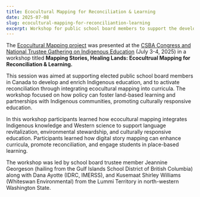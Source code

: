 ```yaml
---
title: Ecocultural Mapping for Reconciliation & Learning
date: 2025-07-08
slug: ecocultural-mapping-for-reconciliantion-learning
excerpt: Workshop for public school board members to support the development and enrichment of Indigenous education through culturally responsive education.
---
```

The [Ecocultural Mapping project](https://floeproject.org/projects/ecocultural-mapping/ "https://floeproject.org/projects/ecocultural-mapping/") was presented at the [CSBA Congress and National Trustee Gathering on Indigenous Education](https://www.mbschoolboards.ca/about/csba-congress-2025/ "https://www.mbschoolboards.ca/about/csba-congress-2025/") (July 3-4, 2025) in a workshop titled **Mapping Stories, Healing Lands: Ecocultrual Mapping for Reconciliation & Learning.**

This session was aimed at supporting elected public school board members in Canada to develop and enrich Indigenous education, and to activate reconciliation through integrating ecocultural mapping into curricula. The workshop focused on how policy can foster land-based learning and partnerships with Indigenous communities, promoting culturally responsive education.

In this workshop participants learned how ecocultural mapping integrates Indigenous knowledge and Western science to support language revitalization, environmental stewardship, and culturally responsive education. Participants learned how digital story mapping can enhance curricula, promote reconciliation, and engage students in place-based learning.

The workshop was led by school board trustee member Jeannine Georgeson (hailing from the Gulf Islands School District of British Columbia) along with Dana Ayotte (IDRC, IMERSS), and Kusemaat Shirley Williams (Whiteswan Environmental) from the Lummi Territory in north-western Washington State.
